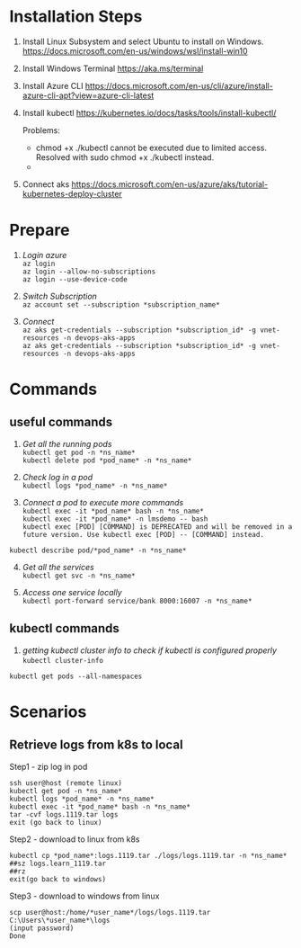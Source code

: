 # Installation Steps

1. Install Linux Subsystem and select Ubuntu to install on Windows.
https://docs.microsoft.com/en-us/windows/wsl/install-win10

2. Install Windows Terminal
https://aka.ms/terminal

3. Install Azure CLI
https://docs.microsoft.com/en-us/cli/azure/install-azure-cli-apt?view=azure-cli-latest

4. Install kubectl
https://kubernetes.io/docs/tasks/tools/install-kubectl/

   Problems:
   - chmod +x ./kubectl cannot be executed due to limited access.
  Resolved with sudo chmod +x ./kubectl instead.
   - 

5. Connect aks
https://docs.microsoft.com/en-us/azure/aks/tutorial-kubernetes-deploy-cluster


# Prepare

1. *Login azure*<br/>
`az login`<br/>
`az login --allow-no-subscriptions`<br>
`az login --use-device-code`<br>

2. *Switch Subscription*<br/>
`az account set --subscription *subscription_name*`<br/>

3. *Connect*<br/>
`az aks get-credentials --subscription *subscription_id* -g vnet-resources -n devops-aks-apps`<br/>
`az aks get-credentials --subscription *subscription_id* -g vnet-resources -n devops-aks-apps`


# Commands

## useful commands
1. *Get all the running pods*<br/>
`kubectl get pod -n *ns_name*`<br/>
`kubectl delete pod *pod_name* -n *ns_name* `<br/>

2. *Check log in a pod*<br/>
`kubectl logs *pod_name* -n *ns_name*`<br/>

3. *Connect a pod to execute more commands*<br/>
`kubectl exec -it *pod_name* bash -n *ns_name*`<br/>
`kubectl exec -it *pod_name* -n lmsdemo -- bash`<br/>
`kubectl exec [POD] [COMMAND] is DEPRECATED and will be removed in a future version. Use kubectl exec [POD] -- [COMMAND] instead.`


`kubectl describe pod/*pod_name* -n *ns_name*`

4. *Get all the services*<br/>
`kubectl get svc -n *ns_name*`<br/>

5. *Access one service locally*<br/>
`kubectl port-forward service/bank 8000:16007 -n *ns_name*`<br/>

## kubectl commands

1. *getting kubectl cluster info to check if kubectl is configured properly*
`kubectl cluster-info`

`kubectl get pods --all-namespaces`



# Scenarios

## Retrieve logs from k8s to local

Step1 - zip log in pod
```
ssh user@host (remote linux)
kubectl get pod -n *ns_name*
kubectl logs *pod_name* -n *ns_name*
kubectl exec -it *pod_name* bash -n *ns_name*
tar -cvf logs.1119.tar logs
exit (go back to linux)
```
Step2 - download to linux from k8s
```
kubectl cp *pod_name*:logs.1119.tar ./logs/logs.1119.tar -n *ns_name*
##sz logs.learn_1119.tar
##rz
exit(go back to windows)
```
Step3 - download to windows from linux
```
scp user@host:/home/*user_name*/logs/logs.1119.tar C:\Users\*user_name*\logs
(input password)
Done
```







